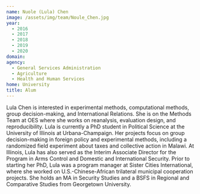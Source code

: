 ```yaml
---
name: Nuole (Lula) Chen
image: /assets/img/team/Noule_Chen.jpg
year: 
  - 2016
  - 2017
  - 2018
  - 2019
  - 2020
domain:
agency:
  - General Services Administration
  - Agriculture
  - Health and Human Services
home: University
title: Alum
---
```


Lula Chen is interested in experimental methods, computational methods, group decision-making, and International Relations.  She is on the Methods Team at OES where she works on reanalysis, evaluation design, and reproducibility.  Lula is currently a PhD student in Political Science at the University of Illinois at Urbana-Champaign.  Her projects focus on group decision-making in foreign policy and experimental methods, including a randomized field experiment about taxes and collective action in Malawi.  At Illinois, Lula has also served as the Interim Associate Director for the Program in Arms Control and Domestic and International Security.  Prior to starting her PhD, Lula was a program manager at Sister Cities International, where she worked on U.S.-Chinese-African trilateral municipal cooperation projects.  She holds an MA in Security Studies and a BSFS in Regional and Comparative Studies from Georgetown University.

